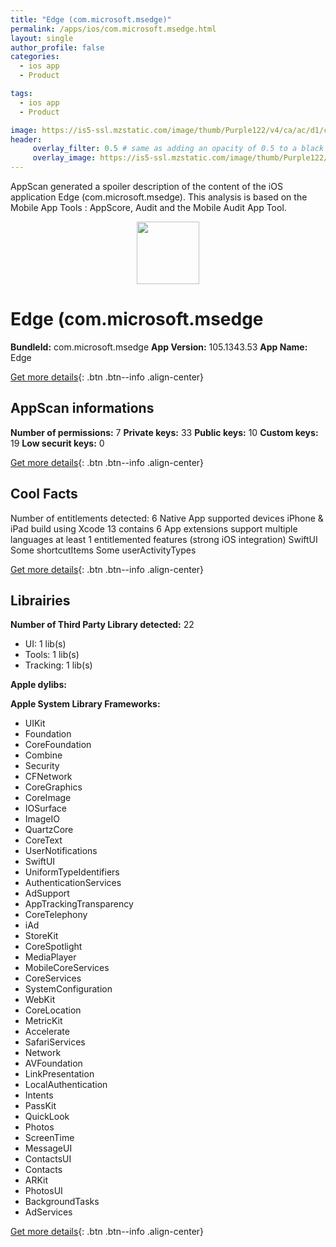 ```yaml
---
title: "Edge (com.microsoft.msedge)"
permalink: /apps/ios/com.microsoft.msedge.html
layout: single
author_profile: false
categories: 
  - ios app 
  - Product 

tags: 
  - ios app 
  - Product 

image: https://is5-ssl.mzstatic.com/image/thumb/Purple122/v4/ca/ac/d1/caacd116-070f-7445-dbc6-73aef42a9fb8/AppIcon-0-1x_U007emarketing-0-0-0-6-0-0-sRGB-85-220.png/512x512bb.jpg
header: 
     overlay_filter: 0.5 # same as adding an opacity of 0.5 to a black background
     overlay_image: https://is5-ssl.mzstatic.com/image/thumb/Purple122/v4/ca/ac/d1/caacd116-070f-7445-dbc6-73aef42a9fb8/AppIcon-0-1x_U007emarketing-0-0-0-6-0-0-sRGB-85-220.png/512x512bb.jpg
---
```

AppScan generated a spoiler description of the content of the iOS application Edge (com.microsoft.msedge). This analysis is based on the Mobile App Tools : AppScore, Audit and the Mobile Audit App Tool.

  
  
<div style="text-align: center;"><img src="https://is5-ssl.mzstatic.com/image/thumb/Purple122/v4/ca/ac/d1/caacd116-070f-7445-dbc6-73aef42a9fb8/AppIcon-0-1x_U007emarketing-0-0-0-6-0-0-sRGB-85-220.png/512x512bb.jpg" width="100" height="100"></div>  
  
# Edge (com.microsoft.msedge

**BundleId:** com.microsoft.msedge
**App Version:** 105.1343.53
**App Name:** Edge


[Get more details](/pricing.html){: .btn .btn--info .align-center}  
  
## AppScan informations 

**Number of permissions:** 7
**Private keys:** 33
**Public keys:** 10
**Custom keys:** 19
**Low securit keys:** 0
  
[Get more details](/pricing.html){: .btn .btn--info .align-center}

## Cool Facts

Number of entitlements detected: 6
Native App
supported devices iPhone & iPad
build using Xcode 13
contains 6 App extensions
support multiple languages
at least 1 entitlemented features (strong iOS integration)
SwiftUI
Some shortcutItems 
Some userActivityTypes
  
[Get more details](/pricing.html){: .btn .btn--info .align-center}

## Librairies 
**Number of Third Party Library detected:** 22
- UI: 1 lib(s)
- Tools: 1 lib(s)
- Tracking: 1 lib(s)

**Apple dylibs:**


**Apple System Library Frameworks:**
- UIKit
- Foundation
- CoreFoundation
- Combine
- Security
- CFNetwork
- CoreGraphics
- CoreImage
- IOSurface
- ImageIO
- QuartzCore
- CoreText
- UserNotifications
- SwiftUI
- UniformTypeIdentifiers
- AuthenticationServices
- AdSupport
- AppTrackingTransparency
- CoreTelephony
- iAd
- StoreKit
- CoreSpotlight
- MediaPlayer
- MobileCoreServices
- CoreServices
- SystemConfiguration
- WebKit
- CoreLocation
- MetricKit
- Accelerate
- SafariServices
- Network
- AVFoundation
- LinkPresentation
- LocalAuthentication
- Intents
- PassKit
- QuickLook
- Photos
- ScreenTime
- MessageUI
- ContactsUI
- Contacts
- ARKit
- PhotosUI
- BackgroundTasks
- AdServices


  
[Get more details](/pricing.html){: .btn .btn--info .align-center}

